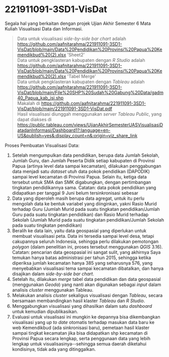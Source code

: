 # 221911091-3SD1-VisDat
Segala hal yang berkaitan dengan projek Ujian Akhir Semester 6 Mata Kuliah Visualisasi Data dan Informasi.

> Data untuk visualisasi _side-by-side bar chart_ adalah https://github.com/aafnitarahma/221911091-3SD1-VisDat/blob/main/Data%20Pendidikan%20Provinsi%20Papua%20Kemendikbud%20(2).xlsx 'Sheet2' <br>
> Data untuk pengklasteran kabupaten dengan _R Studio_ adalah https://github.com/aafnitarahma/221911091-3SD1-VisDat/blob/main/Data%20Pendidikan%20Provinsi%20Papua%20Kemendikbud%20(2).xlsx 'Tabel Merge' <br>
> Data untuk pengklasteran kabupaten dengan _Tableau_ adalah https://github.com/aafnitarahma/221911091-3SD1-VisDat/blob/main/File%20SHP%20Sudah%20Gabung%20Data/gadm40_Papua_kab_isi.shp <br>
> Makalah di https://github.com/aafnitarahma/221911091-3SD1-VisDat/blob/main/221911091-3SD1-VisDat.pdf <br>
> Hasil visualisasi diunggah menggunakan _server Tableau Public_, yang dapat diakses di https://public.tableau.com/views/UjianAkhirSemesterUASVisualisasiDatadanInformasi/Dashboard1?:language=en-US&publish=yes&:display_count=n&:origin=viz_share_link <br>


Proses Pembuatan Visualisasi Data: <br>
1. Setelah mengumpulkan data pendidikan, berupa data Jumlah Sekolah, Jumlah Guru, dan Jumlah Peserta Didik setiap kabupaten di Provinsi Papua (artinya level data sampai kecamatan), dilakukan penggabungan data menjadi satu _dataset_ utuh data pokok pendidikan (DAPODIK) sampai level kecamatan di Provinsi Papua. Selain itu, ketiga data tersebut untuk SMA dan SMK digabungkan, dengan pertimbangan tingkatan pendidikannya sama. Catatan: data pokok pendidikan yang didapatkan per tanggal 9 Juni belum tersinkronisasi sebesar 
2. Data yang diperoleh masih berupa data agregat, untuk itu perlu mengolah data ke bentuk variabel yang diinginkan, yakni Rasio Murid terhadap Guru (Jumlah Murid pada suatu tingkatan pendidikan/Jumlah Guru pada suatu tingkatan pendidikan) dan Rasio Murid terhadap Sekolah (Jumlah Murid pada suatu tingkatan pendidikan/Jumlah Sekolah pada suatu tingkatan pendidikan)
3. Beralih ke data lain, yaitu data geospasial yang diperlukan untuk membuat visualisasi peta. Data ini tersedia sampai level desa, tetapi cakupannya seluruh Indonesia, sehingga perlu dilakukan pemotongan _polygon_ (dalam penelitian ini, proses tersebut menggunakan _QGIS_ 3.16). Catatan: pencarian data geospasial ini sangat sulit, yang akhirnya Saya temukan hanya batas administrasi per tahun 2015, sehingga ketika diperiksa jumlah kecamatan hanya 385 yang seharusnya 576, yang menyebabkan visualisasi tema sampai kecamatan dibatalkan, dan hanya disajikan dalam _side-by-side bar chart_. 
4. Setelah itu, dilakukan _merge_ tabel data pendidikan dan data geospasial (menggunakan _Geoda_) yang nanti akan digunakan sebagai _input_ dalam analisis _cluster_ menggunakan Tableau.
5. Melakukan analisis _cluster_ sekaligus visualisasi dengan _Tableau_, secara bersamaan membandingkan hasil klaster _Tableau_ dan _R Studio_.
6. Menggabungkan visualisasi yang dihasilkan dalam satu _dashboard_ untuk kemudian dipublikasikan.
7. Evaluasi untuk visualisasi ini mungkin ke depannya bisa dikembangkan visualisasi yang _up to date_ otomatis terhadap masukan data baru ke web Kemendikbud (ada sinkronisasi baru), pemetaan hasil klaster sampai tingkat kecamatan jika bisa didapatkan shp kecamatan di Provinsi Papua secara lengkap, serta penggunaan data yang lebih lengkap untuk visualisasinya--sehingga semua daerah diketahui kondisinya, tidak ada yang ditinggalkan.
